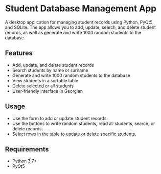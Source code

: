 # Student Database Management App

A desktop application for managing student records using Python, PyQt5, and SQLite. The app allows you to add, update, search, and delete student records, as well as generate and write 1000 random students to the database.

## Features

- Add, update, and delete student records
- Search students by name or surname
- Generate and write 1000 random students to the database
- View students in a sortable table
- Delete selected or all students
- User-friendly interface in Georgian

## Usage

- Use the form to add or update student records.
- Use the buttons to write random students, read all students, search, or delete records.
- Select rows in the table to update or delete specific students.

## Requirements

- Python 3.7+
- PyQt5

